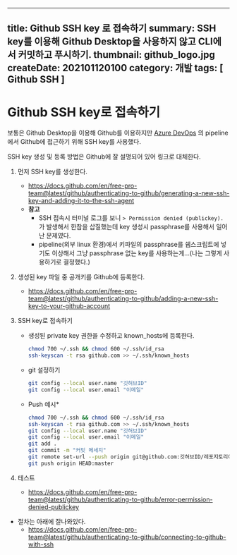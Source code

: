 -----
title: Github SSH key 로 접속하기
summary: SSH key를 이용해 Github Desktop을 사용하지 않고 CLI에서 커밋하고 푸시하기.
thumbnail: github_logo.jpg
createDate: 202101120100
category: 개발
tags: [ Github SSH ]
-----

# Github SSH key로 접속하기

보통은  Github Desktop을 이용해 Github를 이용하지만 [Azure DevOps](https://azure.microsoft.com/ko-kr/services/devops/) 의 pipeline에서 Github에 접근하기 위해 SSH key를 사용했다.

SSH key 생성 및 등록 방법은 Github에 잘 설명되어 있어 링크로 대체한다.
1. 먼저 SSH key를 생성한다.
    * https://docs.github.com/en/free-pro-team@latest/github/authenticating-to-github/generating-a-new-ssh-key-and-adding-it-to-the-ssh-agent
    * **참고**
        * SSH 접속시 터미널 로그를 보니 `> Permission denied (publickey).` 가 발생해서 한참을 삽질했는데 key 생성시 passphrase를 사용해서 일어난 문제였다.
        * pipeline(외부 linux 환경)에서 키파일의 passphrase를 쉡스크립트에 넣기도 이상해서 그냥 passphrase 없는 key를 사용하는게...(나는 그렇게 사용하기로 결정했다.)

1. 생성된 key 파일 중 공개키를 Github에 등록한다.
    * https://docs.github.com/en/free-pro-team@latest/github/authenticating-to-github/adding-a-new-ssh-key-to-your-github-account
1. SSH key로 접속하기
    * 생성된 private key 권한을 수정하고 known_hosts에 등록한다.
        ```zsh
        chmod 700 ~/.ssh && chmod 600 ~/.ssh/id_rsa
        ssh-keyscan -t rsa github.com >> ~/.ssh/known_hosts
        ```
    * git 설정하기
        ```zsh
        git config --local user.name "깃허브ID"
        git config --local user.email "이메일"
        ```
    * Push 예시*
        ```zsh
        chmod 700 ~/.ssh && chmod 600 ~/.ssh/id_rsa
        ssh-keyscan -t rsa github.com >> ~/.ssh/known_hosts
        git config --local user.name "깃허브ID"
        git config --local user.email "이메일"
        git add .
        git commit -m "커밋 메세지"
        git remote set-url --push origin git@github.com:깃허브ID/레포지토리이름.git
        git push origin HEAD:master
        ```
1. 테스트
    * https://docs.github.com/en/free-pro-team@latest/github/authenticating-to-github/error-permission-denied-publickey


* 절차는 아래에 잘나와있다.
    * https://docs.github.com/en/free-pro-team@latest/github/authenticating-to-github/connecting-to-github-with-ssh
